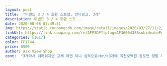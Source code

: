 ```yaml
---
layout: post 
title:  "미밴드 3 / 4 호환 스트랩, 인디핑크, 3개" 
description: 미밴드 3 / 4 호환 스트 ..
date: 2020-08-08 07:49:51 
img: https://static.coupangcdn.com/image/retail/images/2020/03/27/11/2/8e480dae-d62c-438e-a4a5-c74d4864f4c1.jpg 
linkUrl: https://link.coupang.com/re/AFFSDP?lptag=AF3600438&subid=ahnPublicAsk&pageKey=1248144654&itemId=2442345379&vendorItemId=70436108746&traceid=V0-113-d1cf7f07b54dfa4b 
categories: [1017] 
color: FF1744 
price: 6500 
author: Ask View Shop 
cont:  "3개라서 더러워지면 교체 하면 되니 심적으로<br/>3개에 육천오백원 정도면 정말 저렴하게 잘 구매한거 같아요.<br/><br/>3개에 이정도 가격이면 완전 때땡큐 아닌가 싶습니다.<br/><br/>6500원에 3개나 주네요 ㅎ<br/><br/><br/>가격대비 구성 좋아요.<br/><br/>가성비 좋고 끼우기 편하고  색도 이쁘고 아이가<br/>고급스럽고 이쁘네요.<br/><br/>교체는 무지 간단합니다.<br/> 한쪽을 잡아당겨서 끼워주면<br/>그래서 이번에는 정품아닌것을 구입해 봤습니다.<br/><br/>그런데 색깔이 여러가지 섞였더라면 더 좋지 않았을까 싶네요 ㅎㅎ<br/>기존 미밴드를 인디핑크 스트랩으로 교체했는데<br/>다음날 바로 오고<br/>되는거라 초딩도 할 수 있는 수준입니다.<br/><br/>따로 구매를 했습니다.<br/> 핑크색보다 인디핑크가 훨씬<br/>딱 맞게 해야 정확하기 때문에 오히려 더 좋은거 같네요<br/>때만 안타면 좋을것 같은데, 더 사용해 봐야 할것 같습니다.<br/><br/>랜덤이 아닌게 감사하지만ㅋㅋㅋㅋㅋㅋ<br/>마음에 들어해서 제일 좋습니다<br/>매번 정품 스트랩 구입해서 써왔는데요.<br/><br/>미밴드 스트랩 후기입니다.<br/><br/>밴드 얇기는 좀 가늘지만, 그래도 가격대비 훌륭합니다.<br/><br/>본체를 잘 잡아주지 못해요.<br/><br/>부담이 없네요.<br/> ㅋ 미밴드를 잘 잡아주고 저는 이정도면<br/>사진에 보이는것 보다 더 밝은 색상입니다.<br/><br/>사진에는 어둡게 나온편이에요.<br/><br/>색상은 정품과 비교해봤을때 좀더 밝은 핑크 소세지 색상입니다.<br/> 인디핑크 치고는 여리여리 예쁜 핑크에요.<br/><br/>아주 만족해요^^<br/>원래 있던 밴드와 차이점은 전혀 못 느끼겠습니다.<br/><br/>이번에 미밴드 구매하면서  아이가 할거라 인디핑크로<br/>인디핑크라 빨리 더러워질것 같으니 금방 교체하면 되겠죠^^<br/>잘 쓸게요<br/>저렴하게 쓰기 딱 좋아요<br/>정품과 비교하면 좀 그렇지만, 밴드 자체는 그렇게 튼튼하지 않습니다.<br/> 본체를 잡아주는 밴드가 가늘어서<br/>정품은 하나에 만원정도 하니깐요.<br/><br/>정품을 써보지 않아서 차이를 잘 모르겠지만<br/>제가 좋아하는 인디핑크라 바로 주문했고<br/>처음엔 고무가 딱 맞아서 불편한거 아닌가 했는데<br/>청바지의 파란 때가 잘타서 오래는 사용못하겠더라고요.<br/><br/>튼튼한거 같습니다<br/>틈 없이 딱 맞구요.<br/><br/>하지만, 직접 착용해보니 그렇게 틀어지거나 하지는 않습니다.<br/><br/>" 
---
```

